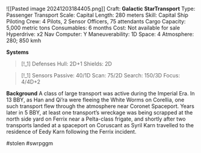 ![[Pasted image 20241203184405.png]]
Craft: **Galactic StarTransport**
Type: Passenger Transport
Scale: Capital
Length: 280 meters
Skill: Capital Ship Piloting
Crew: 4 Pilots, 2 Sensor Officers, 75 attendants
Cargo Capacity: 5,000 metric tons
Consumables: 6 months
Cost: Not available for sale
Hyperdrive: x2
Nav Computer: Y
Maneuverability: 1D
Space: 4
Atmosphere: 280; 850 kmh

**Systems**
> [!_1] Defenses
> Hull: 2D+1
> Shields: 2D

> [!_1] Sensors
> Passive: 40/1D
> Scan: 75/2D
> Search: 150/3D
> Focus: 4/4D+2

**Background**
A class of large transport was active during the Imperial Era. In 13 BBY, as Han and Qi’ra were fleeing the White Worms on Corellia, one such transport flew through the atmosphere near Coronet Spaceport. Years later in 5 BBY, at least one transport’s wreckage was being scrapped at the north side yard on Ferrix near a Pelta-class frigate, and shortly after two transports landed at a spaceport on Coruscant as Syril Karn travelled to the residence of Eedy Karn following the Ferrix incident.


#stolen #swrpggm

